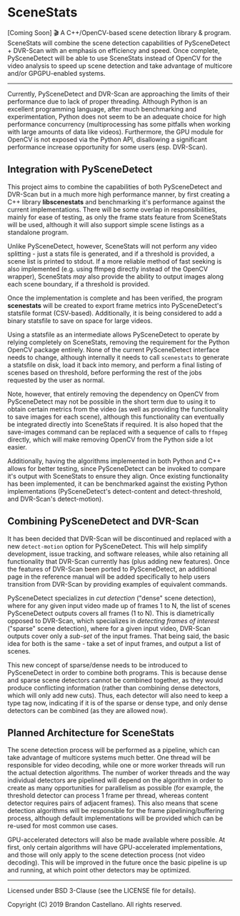 
# SceneStats

[Coming Soon] :clapper: A C++/OpenCV-based scene detection library &amp; program.  SceneStats will combine the scene detection capabilities of PySceneDetect + DVR-Scan with an emphasis on efficiency and speed.  Once complete, PySceneDetect will be able to use SceneStats instead of OpenCV for the video analysis to speed up scene detection and take advantage of multicore and/or GPGPU-enabled systems.

-------------------------------------------------------------------------------------------------

Currently, PySceneDetect and DVR-Scan are approaching the limits of their performance due to lack of proper threading.  Although Python is an excellent programming language, after much benchmarking and experimentation, Python does not seem to be an adequate choice for high performance concurrency (multiprocessing has some pitfalls when working with large amounts of data like videos).  Furthermore, the GPU module for OpenCV is not exposed via the Python API, disallowing a significant performance increase opportunity for some users (esp. DVR-Scan).


 ## Integration with PySceneDetect
 
This project aims to combine the capabilities of both PySceneDetect and DVR-Scan but in a much more high performance manner, by first creating a C++ library **libscenestats** and benchmarking it's performance against the current implementations.  There will be some overlap in responsibilities, mainly for ease of testing, as only the frame stats feature from SceneStats will be used, although it will also support simple scene listings as a standalone program.

Unlike PySceneDetect, however, SceneStats will not perform any video splitting - just a stats file is generated, and if a threshold is provided, a scene list is printed to stdout.  If a more reliable method of fast seeking is also implemented (e.g. using ffmpeg directly instead of the OpenCV wrapper), SceneStats *may* also provide the ability to output images along each scene boundary, if a threshold is provided.

Once the implementation is complete and has been verified, the program **scenestats** will be created to export frame metrics into PySceneDetect's statsfile format (CSV-based).  Additionally, it is being considered to add a binary statsfile to save on space for large videos.

Using a statsfile as an intermediate allows PySceneDetect to operate by relying completely on SceneStats, removing the requirement for the Python OpenCV package entirely.  None of the current PySceneDetect interface needs to change, although internally it needs to call `scenestats` to generate a statsfile on disk, load it back into memory, and perform a final listing of scenes based on threshold, before performing the rest of the jobs requested by the user as normal.

Note, however, that entirely removing the dependency on OpenCV from PySceneDetect may not be possible in the short term due to using it to obtain certain metrics from the video (as well as providing the functionality to save images for each scene), although this functionality can eventually be integrated directly into SceneStats if required.  It is also hoped that the save-images command can be replaced with a sequence of calls to `ffmpeg` directly, which will make removing OpenCV from the Python side a lot easier.

Additionally, having the algorithms implemented in both Python and C++ allows for better testing, since PySceneDetect can be invoked to compare it's output with SceneStats to ensure they align.  Once existing functionality has been implemented, it can be benchmarked against the existing Python implementations (PySceneDetect's detect-content and detect-threshold, and DVR-Scan's detect-motion).


 ## Combining PySceneDetect and DVR-Scan
 
It has been decided that DVR-Scan will be discontinued and replaced with a new `detect-motion` option for PySceneDetect.  This will help simplify development, issue tracking, and software releases, while also retaining all functionality that DVR-Scan currently has (plus adding new features).  Once the features of DVR-Scan been ported to PySceneDetect, an additional page in the reference manual will be added specifically to help users transition from DVR-Scan by providing examples of equivalent commands.

PySceneDetect specializes in *cut detection* ("dense" scene detection), where for any given input video made up of frames 1 to N, the list of scenes PySceneDetect outputs covers all frames (1 to N).  This is diametrically opposed to DVR-Scan, which specializes in *detecting frames of interest* ("sparse" scene detection), where for a given input video, DVR-Scan outputs cover only a *sub-set* of the input frames.  That being said, the basic idea for both is the same - take a set of input frames, and output a list of scenes.

This new concept of sparse/dense needs to be introduced to PySceneDetect in order to combine both programs.  This is because dense and sparse scene detectors cannot be combined together, as they would produce conflicting information (rather than combining dense detectors, which will only add new cuts).  Thus, each detector will also need to keep a type tag now, indicating if it is of the sparse or dense type, and only dense detectors can be combined (as they are allowed now).


## Planned Architecture for SceneStats

The scene detection process will be performed as a pipeline, which can take advantage of multicore systems much better.  One thread will be responsible for video decoding, while one or more worker threads will run the actual detection algorithms.  The number of worker threads and the way individual detectors are pipelined will depend on the algorithm in order to create as many opportunities for parallelism as possible (for example, the threshold detector can process 1 frame per thread, whereas content detector requires pairs of adjacent frames).  This also means that scene detection algorithms will be responsible for the frame pipelining/buffering process, although default implementations will be provided which can be re-used for most common use cases.

GPU-accelerated detectors will also be made available where possible.  At first, only certain algorithms will have GPU-accelerated implementations, and those will only apply to the scene detection process (not video decoding).  This will be improved in the future once the basic pipeline is up and running, at which point other detectors may be optimized.


-------------------------------------------------------------------------------------------------

Licensed under BSD 3-Clause (see the LICENSE file for details).

Copyright (C) 2019 Brandon Castellano. All rights reserved.

